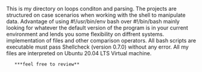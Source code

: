 This is my directory on loops conditon and parsing. The projects are structured on case scenarios when working with the shell to manipulate data. Advantage of using #!/usr/bin/env bash over #!/bin/bash mainly looking for whatever the default version of the program is in your current environment and lends you some flexibility on diffrent systems. implementation of files and other comparison operators.
All bash scripts are executable  must pass Shellcheck (version 0.7.0) without any error. All my files are interpreted on Ubuntu 20.04 LTS Virtual machine.





       ***feel free to review**
